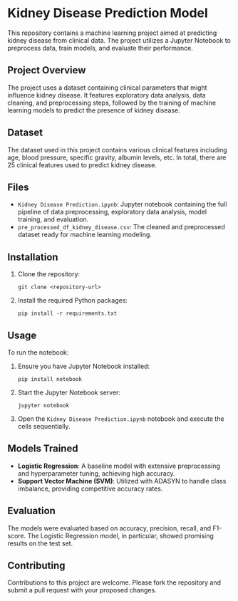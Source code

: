 # Kidney Disease Prediction Model

This repository contains a machine learning project aimed at predicting kidney disease from clinical data. The project utilizes a Jupyter Notebook to preprocess data, train models, and evaluate their performance.

## Project Overview

The project uses a dataset containing clinical parameters that might influence kidney disease. It features exploratory data analysis, data cleaning, and preprocessing steps, followed by the training of machine learning models to predict the presence of kidney disease.

## Dataset

The dataset used in this project contains various clinical features including age, blood pressure, specific gravity, albumin levels, etc. In total, there are 25 clinical features used to predict kidney disease.

## Files

- `Kidney Disease Prediction.ipynb`: Jupyter notebook containing the full pipeline of data preprocessing, exploratory data analysis, model training, and evaluation.
- `pre_processed_df_kidney_disease.csv`: The cleaned and preprocessed dataset ready for machine learning modeling.

## Installation

1. Clone the repository:
   ```
   git clone <repository-url>
   ```
2. Install the required Python packages:
   ```
   pip install -r requirements.txt
   ```

## Usage

To run the notebook:
1. Ensure you have Jupyter Notebook installed:
   ```
   pip install notebook
   ```
2. Start the Jupyter Notebook server:
   ```
   jupyter notebook
   ```
3. Open the `Kidney Disease Prediction.ipynb` notebook and execute the cells sequentially.

## Models Trained

- **Logistic Regression**: A baseline model with extensive preprocessing and hyperparameter tuning, achieving high accuracy.
- **Support Vector Machine (SVM)**: Utilized with ADASYN to handle class imbalance, providing competitive accuracy rates.

## Evaluation

The models were evaluated based on accuracy, precision, recall, and F1-score. The Logistic Regression model, in particular, showed promising results on the test set.

## Contributing

Contributions to this project are welcome. Please fork the repository and submit a pull request with your proposed changes.
